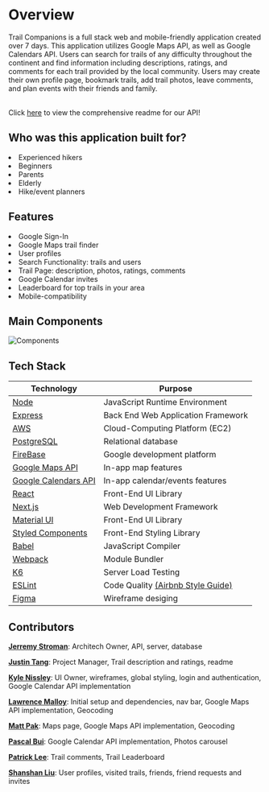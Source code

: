 <h1>Overview</h1>
Trail Companions is a full stack web and mobile-friendly application created over 7 days. This application utilizes Google Maps API, as well as Google Calendars API. Users can search for trails of any difficulty throughout the continent and find information including descriptions, ratings, and comments for each trail provided by the local community. Users may create their own profile page, bookmark trails, add trail photos, leave comments, and plan events with their friends and family.
<br>
<br>

Click [here](https://github.com/Klippan-BO/TC-API) to view the comprehensive readme for our API!

<h2>Who was this application built for?</h2>
<li>Experienced hikers</li>
<li>Beginners</li>
<li>Parents</li>
<li>Elderly</li>
<li>Hike/event planners</li>

<h2>Features</h2>
<li>Google Sign-In</li>
<li>Google Maps trail finder</li>
<li>User profiles</li>
<li>Search Functionality: trails and users</li>
<li>Trail Page: description, photos, ratings, comments</li>
<li>Google Calendar invites</li>
<li>Leaderboard for top trails in your area</li>
<li>Mobile-compatibility</li>

<h2>Main Components</h2>

![Components](https://user-images.githubusercontent.com/97769405/167765663-c3be863f-5bff-423c-9f6e-07cffac90c0a.png)


<h2>Tech Stack</h2>

| Technology | Purpose |
| --- | --- |
| [Node](https://nodejs.org/en/) | JavaScript Runtime Environment |
| [Express](https://expressjs.com/) | Back End Web Application Framework |
| [AWS](https://aws.amazon.com/) | Cloud-Computing Platform (EC2) |
| [PostgreSQL](https://www.postgresql.org/) | Relational database |
| [FireBase](https://firebase.google.com/) | Google development platform |
| [Google Maps API](https://developers.google.com/maps) | In-app map features |
| [Google Calendars API](https://developers.google.com/calendar/api) | In-app calendar/events features |
| [React](https://reactjs.org/) | Front-End UI Library |
| [Next.js](https://nextjs.org/) | Web Development Framework |
| [Material UI](https://mui.com/) | Front-End UI Library |
| [Styled Components](https://styled-components.com/) | Front-End Styling Library |
| [Babel](https://babeljs.io/) | JavaScript Compiler |
| [Webpack](https://webpack.js.org/) | Module Bundler |
| [K6](https://k6.io/) | Server Load Testing  |
| [ESLint](https://eslint.org/) | Code Quality [(Airbnb Style Guide)](https://github.com/airbnb/javascript) |
| [Figma](https://www.figma.com/) | Wireframe desiging |

<h2>Contributors</h2>

[**Jerremy Stroman**](https://github.com/jerremy777): Architech Owner, API, server, database

[**Justin Tang**](https://github.com/justintang510): Project Manager, Trail description and ratings, readme

[**Kyle Nissley**](https://github.com/knissley): UI Owner, wireframes, global styling, login and authentication, Google Calendar API implementation

[**Lawrence Malloy**](https://github.com/lcmalloy): Initial setup and dependencies, nav bar, Google Maps API implementation, Geocoding

[**Matt Pak**](https://github.com/pakman3590): Maps page, Google Maps API implementation, Geocoding

[**Pascal Bui**](https://github.com/RphPandan): Google Calendar API implementation, Photos carousel

[**Patrick Lee**](https://github.com/ptriklee): Trail comments, Trail Leaderboard

[**Shanshan Liu**](https://github.com/SHANSHANCODER): User profiles, visited trails, friends, friend requests and invites
